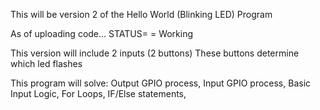 This will be version 2 of the Hello World (Blinking LED) Program

As of uploading code... STATUS= = Working


This version will include 2 inputs (2 buttons)
These buttons determine which led flashes

This program will solve: Output GPIO process, 
                         Input GPIO process, 
                         Basic Input Logic, 
                         For Loops, 
                         IF/Else statements, 
